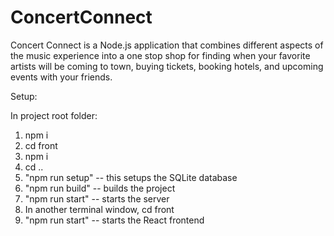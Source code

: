# ConcertConnect

Concert Connect is a Node.js application that combines different aspects of the music experience into a one stop shop for finding when your favorite artists
will be coming to town, buying tickets, booking hotels, and upcoming events with your friends.

Setup:

In project root folder:
1. npm i
2. cd front
3. npm i
4. cd ..
5. "npm run setup" -- this setups the SQLite database
6. "npm run build" -- builds the project
7. "npm run start" -- starts the server
8. In another terminal window, cd front
9. "npm run start" -- starts the React frontend
